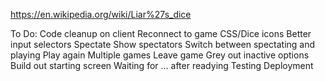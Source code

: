 https://en.wikipedia.org/wiki/Liar%27s_dice

To Do:
    Code cleanup on client
    Reconnect to game
    CSS/Dice icons
    Better input selectors
    Spectate
        Show spectators
        Switch between spectating and playing
    Play again
    Multiple games
    Leave game
    Grey out inactive options
    Build out starting screen
    Waiting for ... after readying
    Testing
    Deployment